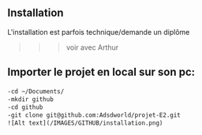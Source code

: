## Installation
L'installation est parfois technique/demande un diplôme
>>>voir avec Arthur

## Importer le projet en local sur son pc:
    -cd ~/Documents/
    -mkdir github
    -cd github
    -git clone git@github.com:Adsdworld/projet-E2.git
    ![Alt text](/IMAGES/GITHUB/installation.png)